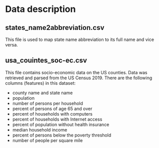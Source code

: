 # Data description

## states_name2abbreviation.csv
This file is used to map state name abbreviation to its full name and vice versa.

## usa_couintes_soc-ec.csv
This file contains socio-economic data on the US counties. Data was retrieved and parsed from the US Census 2019.
There are the following columns (features) in this dataset:
* county name and state name
* population
* number of persons per household
* percent of persons of age 65 and over
* percent of households with computers
* percent of households with Internet access
* percent of population without health insurance
* median household income
* percent of persons below the poverty threshold
* number of people per square mile
